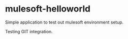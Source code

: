 # mulesoft-helloworld
Simple application to test out mulesoft environment setup.

Testing GIT integration.


